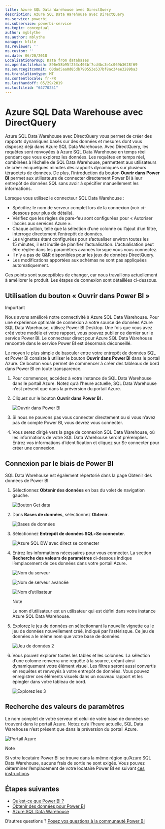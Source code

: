 ```yaml
---
title: Azure SQL Data Warehouse avec DirectQuery
description: Azure SQL Data Warehouse avec DirectQuery
ms.service: powerbi
ms.subservice: powerbi-service
ms.topic: conceptual
author: mgblythe
ms.author: mblythe
manager: kfile
ms.reviewer: ''
ms.custom: ''
ms.date: 06/20/2018
LocalizationGroup: Data from databases
ms.openlocfilehash: 896e58b95f253c403bf7cd4bc3e1c069b3628f69
ms.sourcegitcommit: 60dad5aa0d85db790553e537bf8ac34ee3289ba3
ms.translationtype: MT
ms.contentlocale: fr-FR
ms.lasthandoff: 05/29/2019
ms.locfileid: "64770251"
---
```

# <a name="azure-sql-data-warehouse-with-directquery"></a>Azure SQL Data Warehouse avec DirectQuery

Azure SQL Data Warehouse avec DirectQuery vous permet de créer des rapports dynamiques basés sur des données et mesures dont vous disposez déjà dans Azure SQL Data Warehouse. Avec DirectQuery, les requêtes sont renvoyées à Azure SQL Data Warehouse en temps réel pendant que vous explorez les données. Les requêtes en temps réel, combinées à l’échelle de SQL Data Warehouse, permettent aux utilisateurs de créer en quelques minutes des rapports dynamiques sur plusieurs téraoctets de données. De plus, l’introduction du bouton **Ouvrir dans Power BI** permet aux utilisateurs de connecter directement Power BI à leur entrepôt de données SQL sans avoir à spécifier manuellement les informations.

Lorsque vous utilisez le connecteur SQL Data Warehouse :

* Spécifiez le nom de serveur complet lors de la connexion (voir ci-dessous pour plus de détails).
* Vérifiez que les règles de pare-feu sont configurées pour « Autoriser l’accès aux services Azure ».
* Chaque action, telle que la sélection d’une colonne ou l’ajout d’un filtre, interroge directement l’entrepôt de données.
* Les vignettes étant configurées pour s’actualiser environ toutes les 15 minutes, il est inutile de planifier l’actualisation.  L’actualisation peut être réglée dans les paramètres avancés lorsque vous vous connectez.
* Il n’y a pas de Q&R disponibles pour les jeux de données DirectQuery.
* Les modifications apportées aux schémas ne sont pas appliquées automatiquement.

Ces points sont susceptibles de changer, car nous travaillons actuellement à améliorer le produit. Les étapes de connexion sont détaillées ci-dessous.

## <a name="using-the-open-in-power-bi-button"></a>Utilisation du bouton « Ouvrir dans Power BI »

> [!Important]
> Nous avons amélioré notre connectivité à Azure SQL Data Warehouse.  Pour une expérience optimale de connexion à votre source de données Azure SQL Data Warehouse, utilisez Power BI Desktop.  Une fois que vous avez créé votre modèle et votre rapport, vous pouvez publier ce dernier sur le service Power BI.  Le connecteur direct pour Azure SQL Data Warehouse rencontré dans le service Power BI est désormais déconseillé.

Le moyen le plus simple de basculer entre votre entrepôt de données SQL et Power BI consiste à utiliser le bouton **Ouvrir dans Power BI** dans le portail Azure. Ce bouton vous permet de commencer à créer des tableaux de bord dans Power BI en toute transparence.

1. Pour commencer, accédez à votre instance de SQL Data Warehouse dans le portail Azure. Notez qu’à l’heure actuelle, SQL Data Warehouse n’est présent que dans la préversion du portail Azure.

2. Cliquez sur le bouton **Ouvrir dans Power BI** .

    ![Ouvrir dans Power BI](media/service-azure-sql-data-warehouse-with-direct-connect/openinpowerbi.png)

3. Si nous ne pouvons pas vous connecter directement ou si vous n’avez pas de compte Power BI, vous devrez vous connecter.

4. Vous serez dirigé vers la page de connexion SQL Data Warehouse, où les informations de votre SQL Data Warehouse seront préremplies. Entrez vos informations d’identification et cliquez sur Se connecter pour créer une connexion.

## <a name="connecting-through-power-bi"></a>Connexion par le biais de Power BI

SQL Data Warehouse est également répertorié dans la page Obtenir des données de Power BI. 

1. Sélectionnez **Obtenir des données** en bas du volet de navigation gauche.  

    ![Bouton Get data](media/service-azure-sql-data-warehouse-with-direct-connect/getdatabutton.png)

2. Dans **Bases de données**, sélectionnez **Obtenir**.

    ![Bases de données](media/service-azure-sql-data-warehouse-with-direct-connect/databases.png)

3. Sélectionnez **Entrepôt de données SQL**\>**Se connecter**.

    ![Azure SQL DW avec direct se connecter](media/service-azure-sql-data-warehouse-with-direct-connect/azuresqldatawarehouseconnect.png)

4. Entrez les informations nécessaires pour vous connecter. La section **Recherche des valeurs de paramètres** ci-dessous indique l’emplacement de ces données dans votre portail Azure.

    ![Nom du serveur](media/service-azure-sql-data-warehouse-with-direct-connect/servername.png)

    ![Nom de serveur avancée](media/service-azure-sql-data-warehouse-with-direct-connect/servernamewithadvanced.png)

    ![Nom d’utilisateur](media/service-azure-sql-data-warehouse-with-direct-connect/username.png)

   > [!NOTE]
   > Le nom d’utilisateur est un utilisateur qui est défini dans votre instance Azure SQL Data Warehouse.

5. Explorez le jeu de données en sélectionnant la nouvelle vignette ou le jeu de données nouvellement créé, indiqué par l’astérisque. Ce jeu de données a le même nom que votre base de données.

    ![Jeu de données 2](media/service-azure-sql-data-warehouse-with-direct-connect/dataset2.png)

6. Vous pouvez explorer toutes les tables et les colonnes. La sélection d’une colonne renverra une requête à la source, créant ainsi dynamiquement votre élément visuel. Les filtres seront aussi convertis en requêtes et renvoyés à votre entrepôt de données. Vous pouvez enregistrer ces éléments visuels dans un nouveau rapport et les épingler dans votre tableau de bord.

    ![Explorez les 3](media/service-azure-sql-data-warehouse-with-direct-connect/explore3.png)

## <a name="finding-parameter-values"></a>Recherche des valeurs de paramètres

Le nom complet de votre serveur et celui de votre base de données se trouvent dans le portail Azure. Notez qu’à l’heure actuelle, SQL Data Warehouse n’est présent que dans la préversion du portail Azure.

![Portail Azure](media/service-azure-sql-data-warehouse-with-direct-connect/azureportal.png)

> [!NOTE]
> Si votre locataire Power BI se trouve dans la même région qu’Azure SQL Data Warehouse, aucuns frais de sortie ne sont exigés. Vous pouvez déterminer l’emplacement de votre locataire Power BI en suivant [ces instructions](https://docs.microsoft.com/power-bi/service-admin-where-is-my-tenant-located).

## <a name="next-steps"></a>Étapes suivantes

* [Qu’est-ce que Power BI ?](power-bi-overview.md)  
* [Obtenir des données pour Power BI](service-get-data.md)  
* [Azure SQL Data Warehouse](/azure/sql-data-warehouse/sql-data-warehouse-overview-what-is/)

D’autres questions ? [Posez vos questions à la communauté Power BI](http://community.powerbi.com/)